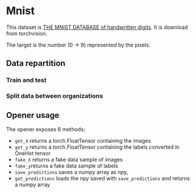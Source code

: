 # Mnist

This dataset is [THE MNIST DATABASE of handwritten digits](http://yann.lecun.com/exdb/mnist/). It is download from torchvision.

The target is the number (0 -> 9) represented by the pixels.

## Data repartition

### Train and test

### Split data between organizations

## Opener usage

The opener exposes 6 methods:

* `get_X` returns a torch.FloatTensor containing the images
* `get_y` returns a torch.FloatTensor containing the labels converted in OneHot tensor
* `fake_X` returns a fake data sample of images
* `fake_y`returns a fake data sample of labels
* `save_predictions` saves a numpy array as npy,
* `get_predictions` loads the npy saved with `save_predictions` and returns a numpy array
